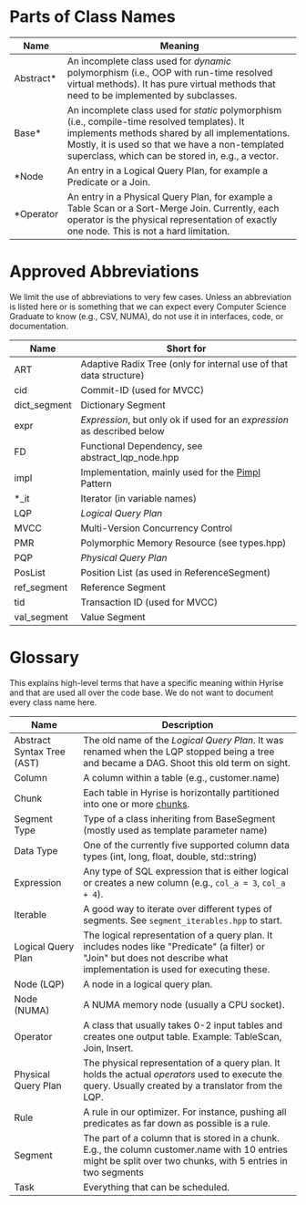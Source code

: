 # Parts of Class Names

| Name      | Meaning                                                                                                                                                                                                                                                |
| --------- | ------------------------------------------------------------------------------------------------------------------------------------------------------------------------------------------------------------------------------------------------------ |
| Abstract* | An incomplete class used for *dynamic* polymorphism (i.e., OOP with run-time resolved virtual methods). It has pure virtual methods that need to be implemented by subclasses.                                                                         |
| Base*     | An incomplete class used for *static* polymorphism (i.e., compile-time resolved templates). It implements methods shared by all implementations. Mostly, it is used so that we have a non-templated superclass, which can be stored in, e.g., a vector. |
| *Node     | An entry in a Logical Query Plan, for example a Predicate or a Join.                                                                                                                                                                                   |
| *Operator | An entry in a Physical Query Plan, for example a Table Scan or a Sort-Merge Join. Currently, each operator is the physical representation of exactly one node. This is not a hard limitation.                                                          |

# Approved Abbreviations

We limit the use of abbreviations to very few cases. Unless an abbreviation is listed here or is something that we can expect every Computer Science Graduate to know (e.g., CSV, NUMA), do not use it in interfaces, code, or documentation.

| Name         | Short for                                                                |
| ------------ | ------------------------------------------------------------------------ |
| ART          | Adaptive Radix Tree (only for internal use of that data structure)       |
| cid          | Commit-ID (used for MVCC)                                                |
| dict_segment | Dictionary Segment                                                       |
| expr         | *Expression*, but only ok if used for an *expression* as described below |
| FD           | Functional Dependency, see abstract_lqp_node.hpp                         |
| impl         | Implementation, mainly used for the [Pimpl] Pattern                      |
| *_it         | Iterator (in variable names)                                             |
| LQP          | *Logical Query Plan*                                                     |
| MVCC         | Multi-Version Concurrency Control                                        |
| PMR          | Polymorphic Memory Resource (see types.hpp)                              |
| PQP          | *Physical Query Plan*                                                    |
| PosList      | Position List (as used in ReferenceSegment)                              |
| ref_segment  | Reference Segment                                                        |
| tid          | Transaction ID (used for MVCC)                                           |
| val_segment  | Value Segment                                                            |

[Pimpl]: http://en.cppreference.com/w/cpp/language/pimpl

# Glossary

This explains high-level terms that have a specific meaning within Hyrise and that are used all over the code base. We do not want to document every class name here.

| Name                       | Description                                                                                                                                                                |
| -------------------------- | -------------------------------------------------------------------------------------------------------------------------------------------------------------------------- |
| Abstract Syntax Tree (AST) | The old name of the *Logical Query Plan*. It was renamed when the LQP stopped being a tree and became a DAG. Shoot this old term on sight.                                 |
| Column                     | A column within a table (e.g., customer.name)                                                                                                                              |
| Chunk                      | Each table in Hyrise is horizontally partitioned into one or more [chunks](https://github.com/hyrise/hyrise/wiki/chunk-concept).                                           |
| Segment Type               | Type of a class inheriting from BaseSegment (mostly used as template parameter name)                                                                                       |
| Data Type                  | One of the currently five supported column data types (int, long, float, double, std::string)                                                                              |
| Expression                 | Any type of SQL expression that is either logical or creates a new column (e.g., `col_a = 3`, `col_a + 4`).                                                                |
| Iterable                   | A good way to iterate over different types of segments. See `segment_iterables.hpp` to start.                                                                              |
| Logical Query Plan         | The logical representation of a query plan. It includes nodes like "Predicate" (a filter) or "Join" but does not describe what implementation is used for executing these. |
| Node (LQP)                 | A node in a logical query plan.                                                                                                                                            |
| Node (NUMA)                | A NUMA memory node (usually a CPU socket).                                                                                                                                 |
| Operator                   | A class that usually takes 0-2 input tables and creates one output table. Example: TableScan, Join, Insert.                                                                |
| Physical Query Plan        | The physical representation of a query plan. It holds the actual *operators* used to execute the query. Usually created by a translator from the LQP.                      |
| Rule                       | A rule in our optimizer. For instance, pushing all predicates as far down as possible is a rule.                                                                           |
| Segment                    | The part of a column that is stored in a chunk. E.g., the column customer.name with 10 entries might be split over two chunks, with 5 entries in two segments              | 
| Task                       | Everything that can be scheduled.                                                                                                                                          |
